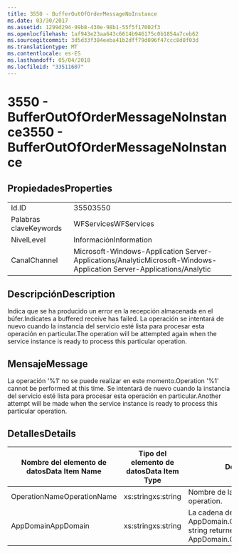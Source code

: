 ```yaml
---
title: 3550 - BufferOutOfOrderMessageNoInstance
ms.date: 03/30/2017
ms.assetid: 1299d294-99b8-430e-98b1-55f5f17002f3
ms.openlocfilehash: 1af943e23aa643c6614b946175c0b1854a7ceb62
ms.sourcegitcommit: 3d5d33f384eeba41b2dff79d096f47ccc8d8f03d
ms.translationtype: MT
ms.contentlocale: es-ES
ms.lasthandoff: 05/04/2018
ms.locfileid: "33511607"
---
```

# <a name="3550---bufferoutofordermessagenoinstance"></a><span data-ttu-id="4ce96-102">3550 - BufferOutOfOrderMessageNoInstance</span><span class="sxs-lookup"><span data-stu-id="4ce96-102">3550 - BufferOutOfOrderMessageNoInstance</span></span>
## <a name="properties"></a><span data-ttu-id="4ce96-103">Propiedades</span><span class="sxs-lookup"><span data-stu-id="4ce96-103">Properties</span></span>  
  
|||  
|-|-|  
|<span data-ttu-id="4ce96-104">Id.</span><span class="sxs-lookup"><span data-stu-id="4ce96-104">ID</span></span>|<span data-ttu-id="4ce96-105">3550</span><span class="sxs-lookup"><span data-stu-id="4ce96-105">3550</span></span>|  
|<span data-ttu-id="4ce96-106">Palabras clave</span><span class="sxs-lookup"><span data-stu-id="4ce96-106">Keywords</span></span>|<span data-ttu-id="4ce96-107">WFServices</span><span class="sxs-lookup"><span data-stu-id="4ce96-107">WFServices</span></span>|  
|<span data-ttu-id="4ce96-108">Nivel</span><span class="sxs-lookup"><span data-stu-id="4ce96-108">Level</span></span>|<span data-ttu-id="4ce96-109">Información</span><span class="sxs-lookup"><span data-stu-id="4ce96-109">Information</span></span>|  
|<span data-ttu-id="4ce96-110">Canal</span><span class="sxs-lookup"><span data-stu-id="4ce96-110">Channel</span></span>|<span data-ttu-id="4ce96-111">Microsoft-Windows-Application Server-Applications/Analytic</span><span class="sxs-lookup"><span data-stu-id="4ce96-111">Microsoft-Windows-Application Server-Applications/Analytic</span></span>|  
  
## <a name="description"></a><span data-ttu-id="4ce96-112">Descripción</span><span class="sxs-lookup"><span data-stu-id="4ce96-112">Description</span></span>  
 <span data-ttu-id="4ce96-113">Indica que se ha producido un error en la recepción almacenada en el búfer.</span><span class="sxs-lookup"><span data-stu-id="4ce96-113">Indicates a buffered receive has failed.</span></span> <span data-ttu-id="4ce96-114">La operación se intentará de nuevo cuando la instancia del servicio esté lista para procesar esta operación en particular.</span><span class="sxs-lookup"><span data-stu-id="4ce96-114">The operation will be attempted again when the service instance is ready to process this particular operation.</span></span>  
  
## <a name="message"></a><span data-ttu-id="4ce96-115">Mensaje</span><span class="sxs-lookup"><span data-stu-id="4ce96-115">Message</span></span>  
 <span data-ttu-id="4ce96-116">La operación '%1' no se puede realizar en este momento.</span><span class="sxs-lookup"><span data-stu-id="4ce96-116">Operation '%1' cannot be performed at this time.</span></span> <span data-ttu-id="4ce96-117">Se intentará de nuevo cuando la instancia del servicio esté lista para procesar esta operación en particular.</span><span class="sxs-lookup"><span data-stu-id="4ce96-117">Another attempt will be made when the service instance is ready to process this particular operation.</span></span>  
  
## <a name="details"></a><span data-ttu-id="4ce96-118">Detalles</span><span class="sxs-lookup"><span data-stu-id="4ce96-118">Details</span></span>  
  
|<span data-ttu-id="4ce96-119">Nombre del elemento de datos</span><span class="sxs-lookup"><span data-stu-id="4ce96-119">Data Item Name</span></span>|<span data-ttu-id="4ce96-120">Tipo del elemento de datos</span><span class="sxs-lookup"><span data-stu-id="4ce96-120">Data Item Type</span></span>|<span data-ttu-id="4ce96-121">Descripción</span><span class="sxs-lookup"><span data-stu-id="4ce96-121">Description</span></span>|  
|--------------------|--------------------|-----------------|  
|<span data-ttu-id="4ce96-122">OperationName</span><span class="sxs-lookup"><span data-stu-id="4ce96-122">OperationName</span></span>|<span data-ttu-id="4ce96-123">xs:string</span><span class="sxs-lookup"><span data-stu-id="4ce96-123">xs:string</span></span>|<span data-ttu-id="4ce96-124">Nombre de la operación.</span><span class="sxs-lookup"><span data-stu-id="4ce96-124">The name of the operation.</span></span>|  
|<span data-ttu-id="4ce96-125">AppDomain</span><span class="sxs-lookup"><span data-stu-id="4ce96-125">AppDomain</span></span>|<span data-ttu-id="4ce96-126">xs:string</span><span class="sxs-lookup"><span data-stu-id="4ce96-126">xs:string</span></span>|<span data-ttu-id="4ce96-127">La cadena devuelta por AppDomain.CurrentDomain.FriendlyName.</span><span class="sxs-lookup"><span data-stu-id="4ce96-127">The string returned by AppDomain.CurrentDomain.FriendlyName.</span></span>|
